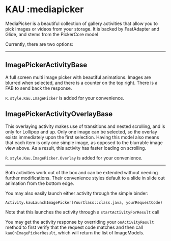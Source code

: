 # KAU :mediapicker

MediaPicker is a beautiful collection of gallery activities that allow you to pick images or videos
from your storage. It is backed by FastAdapter and Glide, and stems from the PickerCore model

Currently, there are two options:

--------------------------------

## ImagePickerActivityBase

A full screen multi image picker with beautiful animations. 
Images are blurred when selected, and there is a counter on the top right.
There is a FAB to send back the response.

`R.style.Kau.ImagePicker` is added for your convenience.

## ImagePickerActivityOverlayBase

This overlaying activity makes use of transitions and nested scrolling, and is only for Lollipop and up.
Only one image can be selected, so the overlay exists immediately upon the first selection.
Having this model also means that each item is only one simple image, as opposed to the blurrable image view above.
As a result, this activity has faster loading on scrolling.

`R.style.Kau.ImagePicker.Overlay` is added for your convenience.

--------------------------------

Both activities work out of the box and can be extended without needing further modifications.
Their convenience styles default to a slide in slide out animation from the bottom edge.

You may also easily launch either activity through the simple binder:
```
Activity.kauLaunchImagePicker(YourClass::class.java, yourRequestCode)
```

Note that this launches the activity through a `startActivityForResult` call

You may get the activity response by overriding your `onActivityResult` method
to first verify that the request code matches and then call `kauOnImagePickerResult`,
which will return the list of ImageModels.